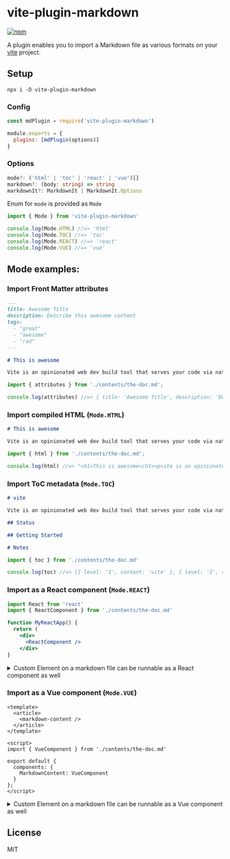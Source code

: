 # vite-plugin-markdown

[![npm](https://img.shields.io/npm/v/vite-plugin-markdown.svg?style=for-the-badge)](https://www.npmjs.com/package/vite-plugin-markdown)

A plugin enables you to import a Markdown file as various formats on your [vite](https://github.com/vitejs/vite) project.

## Setup

```
npx i -D vite-plugin-markdown
```

### Config

```js
const mdPlugin = require('vite-plugin-markdown')

module.exports = {
  plugins: [mdPlugin(options)]
}
```

### Options

```ts
mode?: ('html' | 'toc' | 'react' | 'vue')[]
markdown?: (body: string) => string
markdownIt?: MarkdownIt | MarkdownIt.Options
```

Enum for `mode` is provided as `Mode`

```ts
import { Mode } from 'vite-plugin-markdown'

console.log(Mode.HTML) //=> 'html'
console.log(Mode.TOC) //=> 'toc'
console.log(Mode.REACT) //=> 'react'
console.log(Mode.VUE) //=> 'vue'
```

## Mode examples:

### Import Front Matter attributes

```md
---
title: Awesome Title
description: Describe this awesome content
tags:
  - "great"
  - "awesome"
  - "rad"
---

# This is awesome

Vite is an opinionated web dev build tool that serves your code via native ES Module imports during dev and bundles it with Rollup for production.
```

```ts
import { attributes } from './contents/the-doc.md';

console.log(attributes) //=> { title: 'Awesome Title', description: 'Describe this awesome content', tags: ['great', 'awesome', 'rad'] }
```

### Import compiled HTML (`Mode.HTML`)

```md
# This is awesome

Vite is an opinionated web dev build tool that serves your code via native ES Module imports during dev and bundles it with Rollup for production.
```

```ts
import { html } from './contents/the-doc.md';

console.log(html) //=> "<h1>This is awesome</h1><p>ite is an opinionated web dev build tool that serves your code via native ES Module imports during dev and bundles it with Rollup for production.</p>"
```

### Import ToC metadata (`Mode.TOC`)

```md
# vite

Vite is an opinionated web dev build tool that serves your code via native ES Module imports during dev and bundles it with Rollup for production.

## Status

## Getting Started

# Notes
```

```ts
import { toc } from './contents/the-doc.md'

console.log(toc) //=> [{ level: '1', content: 'vite' }, { level: '2', content: 'Status' }, { level: '2', content: 'Getting Started' }, { level: '1', content: 'Notes' },]
```

### Import as a React component (`Mode.REACT`)

```jsx
import React from 'react'
import { ReactComponent } from './contents/the-doc.md'

function MyReactApp() {
  return (
    <div>
      <ReactComponent />
    </div>
}
```

<details>
<summary>Custom Element on a markdown file can be runnable as a React component as well</summary>

```md
# This is awesome

Vite is <MyComponent type={'react'}>
```

```jsx
import React from 'react'
import { ReactComponent } from './contents/the-doc.md'
import { MyComponent } from './my-component'

function MyReactApp() {
  return (
    <div>
      <ReactComponent my-component={MyComponent} />
    </div>
}
```

`MyComponent` on markdown perform as a React component.

</details>

### Import as a Vue component (`Mode.VUE`)

```vue
<template>
  <article>
    <markdown-content />
  </article>
</template>

<script>
import { VueComponent } from './contents/the-doc.md'

export default {
  components: {
    MarkdownContent: VueComponent
  }
};
</script>
```

<details>
<summary>Custom Element on a markdown file can be runnable as a Vue component as well</summary>

```md
# This is awesome

Vite is <MyComponent :type="'vue'">
```

```vue
<template>
  <article>
    <markdown-content />
  </article>
</template>

<script>
import { VueComponent } from './contents/the-doc.md'
import MyComponent from './my-component.vue'

export default {
  components: {
    MarkdownContent: {
      extends: VueComponent,
      components: { MyComponent }
    }
  }
};
</script>
```

`MyComponent` on markdown perform as a Vue component.

</details>

## License

MIT
